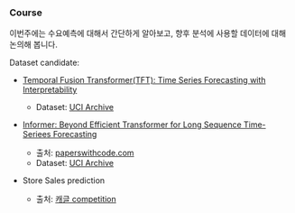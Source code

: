 ### Course

이번주에는 수요예측에 대해서 간단하게 알아보고, 향후 분석에 사용할 데이터에 대해 논의해 봅니다.

Dataset candidate:

  * [Temporal Fusion Transformer(TFT): Time Series Forecasting with Interpretability](https://towardsdatascience.com/temporal-fusion-transformer-googles-model-for-interpretable-time-series-forecasting-5aa17beb621)
    - Dataset: [UCI Archive](https://archive.ics.uci.edu/ml/datasets/PEMS-SF)

  * [Informer: Beyond Efficient Transformer for Long Sequence Time-Seriees Forecasting](https://github.com/zhouhaoyi/ETDataset)
    - 출처: [paperswithcode.com](https://paperswithcode.com/dataset/ett)
    - Dataset: [UCI Archive](https://archive.ics.uci.edu/ml/datasets/ElectricityLoadDiagrams20112014)

  * Store Sales prediction
    - 출처: [캐글 competition](https://www.kaggle.com/c/store-sales-time-series-forecasting/data)
